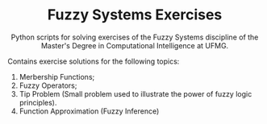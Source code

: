<h1 align="center">
     Fuzzy Systems Exercises</a>
</h1>
<p align="center"> Python scripts for solving exercises of the Fuzzy Systems discipline of the Master's Degree in Computational Intelligence at UFMG. </p>

Contains exercise solutions for the following topics: 

1. Merbership Functions; 
2. Fuzzy Operators;
3. Tip Problem (Small problem used to illustrate the power of fuzzy logic principles).
4. Function Approximation (Fuzzy Inference)
